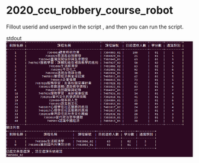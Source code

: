 # 2020_ccu_robbery_course_robot

Fillout userid and userpwd in the script , and then you can run the script. 

stdout
![](./robbery.png)
